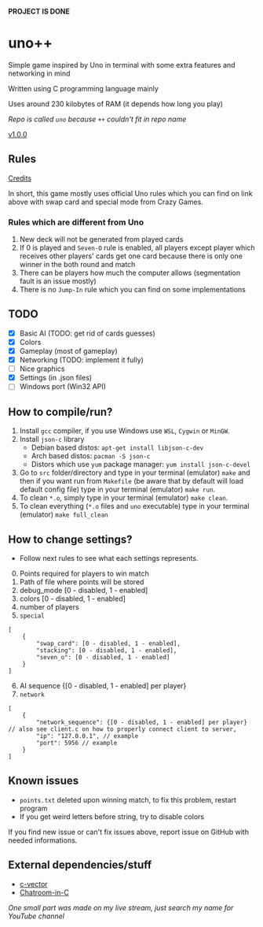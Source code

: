 **PROJECT IS DONE**

# uno++
Simple game inspired by Uno in terminal with some extra features and networking in mind

Written using C programming language mainly

Uses around 230 kilobytes of RAM (it depends how long you play)

*Repo is called `uno` because `++` couldn't fit in repo name*

[v1.0.0](https://github.com/Andrej123456789/uno/releases/tag/v1.0.0)

## Rules
[Credits](https://en.wikipedia.org/wiki/Uno_(card_game))

In short, this game mostly uses official Uno rules which you can find on link above with swap card and special mode from Crazy Games.

### Rules which are different from Uno
1. New deck will not be generated from played cards
2. If 0 is played and `Seven-O` rule is enabled, all players except player which receives other players' cards get one card because there is only one winner in the both round and match
3. There can be players how much the computer allows (segmentation fault is an issue mostly)
4. There is no `Jump-In` rule which you can find on some implementations

## TODO
- [x] Basic AI (TODO: get rid of cards guesses)
- [x] Colors
- [x] Gameplay (most of gameplay)
- [x] Networking (TODO: implement it fully)
- [ ] Nice graphics
- [x] Settings (in .json files)
- [ ] Windows port (Win32 API)

## How to compile/run?
1. Install `gcc` compiler, if you use Windows use `WSL`, `Cygwin` or `MinGW`.
2. Install `json-c` library
    - Debian based distos: `apt-get install libjson-c-dev`
    - Arch based distos: `pacman -S json-c`
    - Distors which use `yum` package manager: `yum install json-c-devel`
2. Go to `src` folder/directory and type in your terminal (emulator) `make` and then if you want run from `Makefile` (be aware that by default 
will load default config file) type in your terminal (emulator) `make run`.
3. To clean `*.o`, simply type in your terminal (emulator) `make clean`.
4. To clean everything (`*.o` files and `uno` executable) type in your terminal (emulator) `make full_clean`

## How to change settings?
- Follow next rules to see what each settings represents.
0. Points required for players to win match
1. Path of file where points will be stored
2. debug_mode [0 - disabled, 1 - enabled]
3. colors [0 - disabled, 1 - enabled]
4. number of players
5. `special`
```
[
    {
        "swap_card": [0 - disabled, 1 - enabled],
        "stacking": [0 - disabled, 1 - enabled],
        "seven_o": [0 - disabled, 1 - enabled]
    }
]
```
6. AI sequence {[0 - disabled, 1 - enabled] per player}
7. `network`
```
[
    {
        "network_sequence": {[0 - disabled, 1 - enabled] per player} // also see client.c on how to properly connect client to server,
        "ip": "127.0.0.1", // example
        "port": 5956 // example
    }
]
```

## Known issues
- `points.txt` deleted upon winning match, to fix this problem, restart program
- If you get weird letters before string, try to disable colors

If you find new issue or can't fix issues above, report issue on GitHub with needed informations.

## External dependencies/stuff
- [c-vector](https://github.com/eteran/c-vector)
- [Chatroom-in-C](https://github.com/nikhilroxtomar/Chatroom-in-C)

*One small part was made on my live stream, just search my name for YouTube channel*
